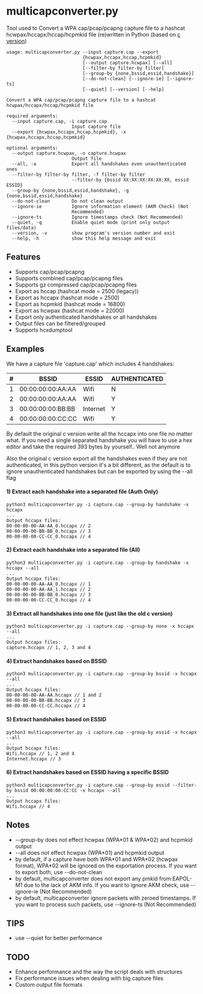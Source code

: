 # multicapconverter.py
Tool used to Convert a WPA cap/pcap/pcapng capture file to a hashcat hcwpax/hccapx/hccap/hcpmkid file (re)written in Python (based on [c version]( https://github.com/hashcat/hashcat-utils/blob/master/src/cap2hccapx.c))
```
usage: multicapconverter.py --input capture.cap --export
                            {hcwpax,hccapx,hccap,hcpmkid}
                            [--output capture.hcwpax] [--all]
                            [--filter-by filter-by filter]
                            [--group-by {none,bssid,essid,handshake}]
                            [--do-not-clean] [--ignore-ie] [--ignore-ts]
                            [--quiet] [--version] [--help]

Convert a WPA cap/pcap/pcapng capture file to a hashcat
hcwpax/hccapx/hccap/hcpmkid file

required arguments:
  --input capture.cap, -i capture.cap
                        Input capture file
  --export {hcwpax,hccapx,hccap,hcpmkid}, -x {hcwpax,hccapx,hccap,hcpmkid}

optional arguments:
  --output capture.hcwpax, -o capture.hcwpax
                        Output file
  --all, -a             Export all handshakes even unauthenticated ones
  --filter-by filter-by filter, -f filter-by filter
                        --filter-by {bssid XX:XX:XX:XX:XX:XX, essid ESSID}
  --group-by {none,bssid,essid,handshake}, -g {none,bssid,essid,handshake}
  --do-not-clean        Do not clean output
  --ignore-ie           Ignore information element (AKM Check) (Not
                        Recommended)
  --ignore-ts           Ignore timestamps check (Not Recommended)
  --quiet, -q           Enable quiet mode (print only output files/data)
  --version, -v         show program's version number and exit
  --help, -h            show this help message and exit
```

## Features
- Supports cap/pcap/pcapng
- Supports combined cap/pcap/pcapng files
- Supports gz compressed cap/pcap/pcapng files
- Export as hccap (hashcat mode = 2500 (legacy))
- Export as hccapx (hashcat mode = 2500)
- Export as hcpmkid (hashcat mode = 16800)
- Export as hcwpax (hashcat mode = 22000)
- Export only authenticated handshakes or all handshakes
- Output files can be filtered/grouped
- Supports hcxdumptool

## Examples
We have a capture file 'capture.cap' which includes 4 handshakes:

| # | BSSID             | ESSID    | AUTHENTICATED |
|---|-------------------|----------|---------------|
| 1 | 00:00:00:00:AA:AA | Wifi     |       N       |
| 2 | 00:00:00:00:AA:AA | Wifi     |       Y       |
| 3 | 00:00:00:00:BB:BB | Internet |       Y       |
| 4 | 00:00:00:00:CC:CC | Wifi     |       Y       |

By default the original c version write all the hccapx into one file no matter what. 
If you need a single separated handshake you will have to use a hex editor and take the required 393 bytes by yourself.. Well not anymore

Also the original c version export all the handshakes even if they are not authenticated, in this python version it's a bit different, as the default is to ignore unauthenticated handshakes but can be exported by using the --all flag

#### 1) Extract each handshake into a separated file (Auth Only)
```
python3 multicapconverter.py -i capture.cap --group-by handshake -x hccapx
...
Output hccapx files:
00-00-00-00-AA-AA_0.hccapx // 2
00-00-00-00-BB-BB_0.hccapx // 3
00-00-00-00-CC-CC_0.hccapx // 4
```
#### 2) Extract each handshake into a separated file (All)
```
python3 multicapconverter.py -i capture.cap --group-by handshake -x hccapx --all
...
Output hccapx files:
00-00-00-00-AA-AA_0.hccapx // 1
00-00-00-00-AA-AA_1.hccapx // 2
00-00-00-00-BB-BB_0.hccapx // 3
00-00-00-00-CC-CC_0.hccapx // 4
```
#### 3) Extract all handshakes into one file (just like the old c version)
```
python3 multicapconverter.py -i capture.cap --group-by none -x hccapx --all
...
Output hccapx files:
capture.hccapx // 1, 2, 3 and 4
```
#### 4) Extract handshakes based on BSSID
```
python3 multicapconverter.py -i capture.cap --group-by bssid -x hccapx --all
...
Output hccapx files:
00-00-00-00-AA-AA.hccapx // 1 and 2
00-00-00-00-BB-BB.hccapx // 3
00-00-00-00-CC-CC.hccapx // 4
```
#### 5) Extract handshakes based on ESSID
```
python3 multicapconverter.py -i capture.cap --group-by essid -x hccapx --all
...
Output hccapx files:
Wifi.hccapx // 1, 2 and 4
Internet.hccapx // 3
```
#### 6) Extract handshakes based on ESSID having a specific BSSID
```
python3 multicapconverter.py -i capture.cap --group-by essid --filter-by bssid 00:00:00:00:CC:CC -x hccapx --all
...
Output hccapx files:
Wifi.hccapx // 4
```
## Notes
 - --group-by does not effect hcwpax (WPA\*01 & WPA\*02) and hcpmkid output
 - --all does not effect hcwpax (WPA\*01) and hcpmkid output
 - by default, if a capture have both WPA\*01 and WPA\*02 (hcwpax format), WPA\*02 will be ignored on the exportation process. If you want to export both, use --do-not-clean
 - by default, multicapconverter does not export any pmkid from EAPOL-M1 due to the lack of AKM info. If you want to ignore AKM check, use --ignore-ie (Not Recommended)
 - by default, multicapconverter ignore packets with zeroed timestamps. If you want to process such packets, use --ignore-ts (Not Recommended)

## TIPS
 - use --quiet for better performance

## TODO
 - Enhance performance and the way the script deals with structures
 - Fix performance issues when dealing with big capture files
 - Custom output file formats
